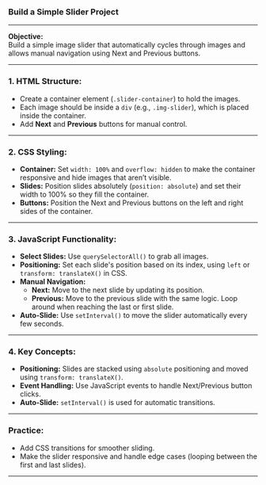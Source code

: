 ### **Build a Simple Slider Project**

---

**Objective:**  
Build a simple image slider that automatically cycles through images and allows manual navigation using Next and Previous buttons.

---

### **1. HTML Structure:**
- Create a container element (`.slider-container`) to hold the images.
- Each image should be inside a `div` (e.g., `.img-slider`), which is placed inside the container.
- Add **Next** and **Previous** buttons for manual control.

---

### **2. CSS Styling:**
- **Container:** Set `width: 100%` and `overflow: hidden` to make the container responsive and hide images that aren’t visible.
- **Slides:** Position slides absolutely (`position: absolute`) and set their width to 100% so they fill the container.
- **Buttons:** Position the Next and Previous buttons on the left and right sides of the container.

---

### **3. JavaScript Functionality:**
- **Select Slides:** Use `querySelectorAll()` to grab all images.
- **Positioning:** Set each slide's position based on its index, using `left` or `transform: translateX()` in CSS.
- **Manual Navigation:**  
  - **Next:** Move to the next slide by updating its position.
  - **Previous:** Move to the previous slide with the same logic. Loop around when reaching the last or first slide.
- **Auto-Slide:** Use `setInterval()` to move the slider automatically every few seconds.

---

### **4. Key Concepts:**
- **Positioning:** Slides are stacked using `absolute` positioning and moved using `transform: translateX()`.
- **Event Handling:** Use JavaScript events to handle Next/Previous button clicks.
- **Auto-Slide:** `setInterval()` is used for automatic transitions.

---

### **Practice:**
- Add CSS transitions for smoother sliding.
- Make the slider responsive and handle edge cases (looping between the first and last slides).

---

